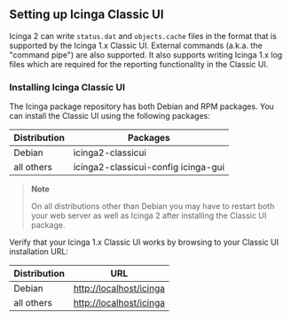 ## Setting up Icinga Classic UI

Icinga 2 can write `status.dat` and `objects.cache` files in the format that
is supported by the Icinga 1.x Classic UI. External commands (a.k.a. the
"command pipe") are also supported. It also supports writing Icinga 1.x
log files which are required for the reporting functionality in the Classic UI.

### Installing Icinga Classic UI

The Icinga package repository has both Debian and RPM packages. You can install
the Classic UI using the following packages:

  Distribution  | Packages
  --------------|---------------------
  Debian        | icinga2-classicui
  all others    | icinga2-classicui-config icinga-gui

> **Note**
>
> On all distributions other than Debian you may have to restart both your web
> server as well as Icinga 2 after installing the Classic UI package.

Verify that your Icinga 1.x Classic UI works by browsing to your Classic
UI installation URL:

  Distribution  | URL
  --------------|------------------------
  Debian        | [http://localhost/icinga](http://localhost/icinga2-classicui)
  all others    | [http://localhost/icinga](http://localhost/icinga)


